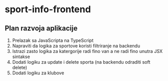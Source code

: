 # sport-info-frontend

## Plan razvoja aplikacije

1. Prelazak sa JavaScripta na TypeScript
2. Napraviti da logika za sportove koristi filtriranje na backendu
3. Istrazi zasto logika za katergorije radi fino van a ne radi fino unutra JSX sintakse
4. Dodati logiku za update i delete sporta (na backendu odraditi soft delete)
5. Dodati logiku za klubove